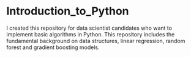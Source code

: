# Introduction_to_Python


I created this repository for data scientist candidates who want to implement basic algorithms in Python. This repository includes the fundamental background on data structures, linear regression,  random forest and gradient boosting models.
